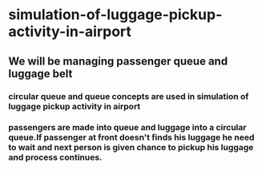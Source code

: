 # simulation-of-luggage-pickup-activity-in-airport
## We will be managing passenger queue and luggage belt
### circular queue and queue concepts are used in simulation of luggage pickup activity in airport
### passengers are made into queue and luggage into a circular queue.If passenger at front doesn't finds his luggage he need to wait and next person is given chance to pickup his luggage and process continues.

